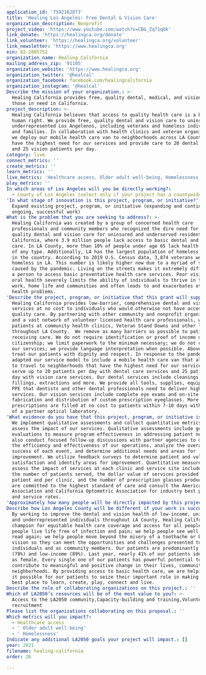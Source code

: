```yaml
---
application_id: '7592162873'
title: 'Healing Los Angeles: Free Dental & Vision Care'
organization_description: Nonprofit
project_video: 'https://www.youtube.com/watch?v=CBG_Zq71qOk'
link_donate: 'https://healingca.org/donate'
link_volunteer: 'https://healingca.org/volunteer'
link_newsletter: 'https://www.healingca.org'
ein: 82-2805752
organization_name: Healing California
mailing_address_zip: '91105'
organization_website: 'https://www.healingca.org'
organization_twitter: '@healcal'
organization_facebook: facebook.com/healingcalifornia
organization_instagram: '@healcal'
Describe the mission of your organization.: >-
  Healing California provides free, quality dental, medical, and vision care to
  those in need in California.
project_description: >-
  Healing California believes that access to quality health care is a basic
  human right. We provide free, quality dental and vision care to uninsured and
  underrepresented Los Angelenos, including veterans and homeless individuals
  and families. In collaboration with health clinics and veteran organizations,
  we deploy our mobile health care van to neighborhoods across LA County that
  have the highest need for our services and provide care to 20 dental patients
  and 25 vision patients per day.
category: live
connect_metrics: ''
create_metrics: ''
learn_metrics: ''
live_metrics: 'Healthcare access, Older adult well-being, Homelessness'
play_metrics: ''
In which areas of Los Angeles will you be directly working?:
  - County of Los Angeles (select only if your project has a countywide benefit)
'In what stage of innovation is this project, program, or initiative?': >-
  Expand existing project, program, or initiative (expanding and continuing
  ongoing, successful work)
What is the problem that you are seeking to address?: >-
  Healing California was created by a group of concerned health care
  professionals and community members who recognized the dire need for free,
  quality dental and vision care for uninsured and underserved residents of
  California, where 3.9 million people lack access to basic dental and vision
  care. In LA County, more than 10% of people under age 65 lack health insurance
  of any type. Additionally, LA has the largest population of homeless veterans
  in the country. According to 2019 U.S. Census data, 3,874 veterans were
  homeless in LA. This number is likely higher now due to a myriad of stressors
  caused by the pandemic. Living on the streets makes it extremely difficult for
  a person to access basic preventative health care services. Poor vision and
  oral health severely limits the ability of individuals to thrive in their
  work, home life and communities and often leads to and exacerbates other
  health problems.
'Describe the project, program, or initiative that this grant will support to address the problem identified.': >-
  Healing California provides low-barrier, comprehensive dental and vision care
  services at no cost to individuals who would otherwise not have access to
  quality care. By partnering with other community and nonprofit organizations
  and a vast network of volunteer licensed health care professionals, we serve
  patients at community health clinics, Veteran Stand Downs and other locations
  throughout LA County.  We remove as many barriers as possible to patients
  receiving care. We do not require identification or proof of income or
  citizenship; we limit paperwork to the minimum necessary; we do not charge for
  our services; we provide language interpretation when possible. Above all, we
  treat our patients with dignity and respect. In response to the pandemic, we
  adapted our service model to include a mobile health care van that allows us
  to travel to neighborhoods that have the highest need for our services. We can
  serve up to 20 patients per day with dental care services and 25 patients per
  day with vision care services. Our dental services include cleanings, x-rays,
  fillings, extractions and more. We provide all tools, supplies, equipment and
  PPE that dentists and other dental professionals need to deliver high quality
  services. Our vision services include complete eye exams and on-site
  fabrication and distribution of custom prescription eyeglasses. More complex
  prescriptions are filled at no cost to patients within 7-10 days with the aid
  of a partner optical laboratory. 
'What evidence do you have that this project, program, or initiative is or will be successful, and how will you define and measure success?': >-
  We implement qualitative assessments and collect quantitative metrics to
  assess the impact of our services. Qualitative assessments include general
  evaluations to measure program effectiveness in addressing patient needs. We
  also conduct focused follow-up discussions with partner agencies to determine
  the efficiency and effectiveness of our operations, analyze the overall
  success of each event, and determine additional needs and areas for
  improvement. We utilize feedback surveys to determine patient and volunteer
  satisfaction and identify areas for improvement. Quantitative measures to
  assess the impact of services at each clinic and service site include tracking
  the number of patients served, the dollar value of services provided per
  patient and per clinic, and the number of prescription glasses produced. We
  are committed to the highest standard of care and consult the American Dental
  Association and California Optometric Association for industry best practices
  and service rates. 
'Approximately how many people will be directly impacted by this project, program, or initiative?': '900'
Describe how Los Angeles County will be different if your work is successful.: >-
  By working to improve the dental and vision health of low-income, uninsured
  and underrepresented individuals throughout LA County, Healing California is a
  champion for equitable health care coverage and access for all people. We help
  people live life free of infection and pain; we help people see well enough to
  read again; we help people move beyond the misery of a toothache or blurry
  vision so they can meet the opportunities and challenges presented to them as
  individuals and as community members. Our patients are predominantly non-White
  (70%) and low-income (89%). Last year, nearly 41% of our patients identified
  as female. Every single one of our patients has powerful potential to
  contribute to meaningful and positive change in their lives, communities and
  neighborhoods. By providing access to basic health care, we are helping make
  it possible for our patients to seize their important role in making LA the
  best place to learn, create, play, connect and live.
Describe the role of collaborating organizations on this project.: ''
Which of LA2050’s resources will be of the most value to you?: >-
  Access to the LA2050 community,Capacity-building and training,Volunteer
  recruitment
Please list the organizations collaborating on this proposal.: ''
Which metrics will you impact?:
  - Healthcare access
  - ' Older adult well-being'
  - ' Homelessness'
Indicate any additional LA2050 goals your project will impact.: []
year: 2021
filename: healing-california
order: 26

---
```

